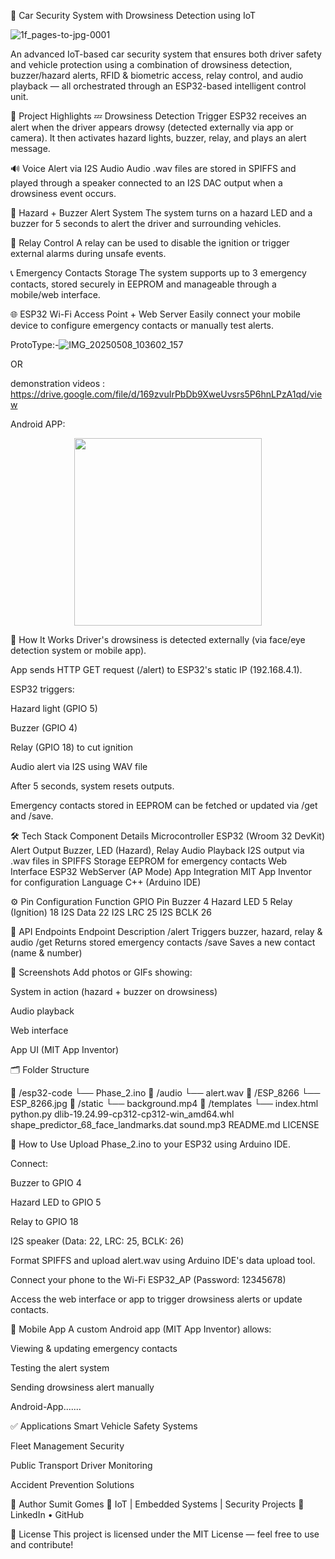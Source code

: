 🚗 Car Security System with Drowsiness Detection using IoT

![1f_pages-to-jpg-0001](https://github.com/user-attachments/assets/c5dc057d-1e03-48f9-8c82-7d6263895de6)


An advanced IoT-based car security system that ensures both driver safety and vehicle protection using a combination of drowsiness detection, buzzer/hazard alerts, RFID & biometric access, relay control, and audio playback — all orchestrated through an ESP32-based intelligent control unit.

📌 Project Highlights
💤 Drowsiness Detection Trigger
ESP32 receives an alert when the driver appears drowsy (detected externally via app or camera). It then activates hazard lights, buzzer, relay, and plays an alert message.

🔊 Voice Alert via I2S Audio
Audio .wav files are stored in SPIFFS and played through a speaker connected to an I2S DAC output when a drowsiness event occurs.

🚨 Hazard + Buzzer Alert System
The system turns on a hazard LED and a buzzer for 5 seconds to alert the driver and surrounding vehicles.

🔐 Relay Control
A relay can be used to disable the ignition or trigger external alarms during unsafe events.

📞 Emergency Contacts Storage
The system supports up to 3 emergency contacts, stored securely in EEPROM and manageable through a mobile/web interface.

🌐 ESP32 Wi-Fi Access Point + Web Server
Easily connect your mobile device to configure emergency contacts or manually test alerts.

ProtoType:-![IMG_20250508_103602_157](https://github.com/user-attachments/assets/6cc4366c-469b-4141-a541-a28a2b403e95)


OR

demonstration videos : https://drive.google.com/file/d/169zvuIrPbDb9XweUvsrs5P6hnLPzA1qd/view


Android APP: <p align="center">
  <img src="https://github.com/user-attachments/assets/76d2afa9-a0e7-4189-a6ca-bf2c21e107c2" width="300"/>
</p>
     


🧠 How It Works
Driver's drowsiness is detected externally (via face/eye detection system or mobile app).

App sends HTTP GET request (/alert) to ESP32's static IP (192.168.4.1).

ESP32 triggers:

Hazard light (GPIO 5)

Buzzer (GPIO 4)

Relay (GPIO 18) to cut ignition

Audio alert via I2S using WAV file

After 5 seconds, system resets outputs.

Emergency contacts stored in EEPROM can be fetched or updated via /get and /save.

🛠️ Tech Stack
Component	Details
Microcontroller	ESP32 (Wroom 32 DevKit)
Alert Output	Buzzer, LED (Hazard), Relay
Audio Playback	I2S output via .wav files in SPIFFS
Storage	EEPROM for emergency contacts
Web Interface	ESP32 WebServer (AP Mode)
App Integration	MIT App Inventor for configuration
Language	C++ (Arduino IDE)

⚙️ Pin Configuration
   Function	GPIO Pin
   Buzzer	4
   Hazard LED	5
   Relay (Ignition)	18
   I2S Data	22
   I2S LRC	25
   I2S BCLK	26

🔗 API Endpoints
      Endpoint	Description
      /alert	Triggers buzzer, hazard, relay & audio
      /get Returns stored emergency contacts
      /save	Saves a new contact (name & number)

📸 Screenshots
Add photos or GIFs showing:

System in action (hazard + buzzer on drowsiness)

Audio playback

Web interface

App UI (MIT App Inventor)

🗂️ Folder Structure

📁 /esp32-code
   └── Phase_2.ino
📁 /audio
   └── alert.wav
📁 /ESP_8266
   └── ESP_8266.jpg
📁 /static
   └── background.mp4
📁 /templates
   └── index.html   
python.py
dlib-19.24.99-cp312-cp312-win_amd64.whl
shape_predictor_68_face_landmarks.dat
sound.mp3
README.md
LICENSE

🚀 How to Use
Upload Phase_2.ino to your ESP32 using Arduino IDE.

Connect:

Buzzer to GPIO 4

Hazard LED to GPIO 5

Relay to GPIO 18

I2S speaker (Data: 22, LRC: 25, BCLK: 26)

Format SPIFFS and upload alert.wav using Arduino IDE's data upload tool.

Connect your phone to the Wi-Fi ESP32_AP (Password: 12345678)

Access the web interface or app to trigger drowsiness alerts or update contacts.

📱 Mobile App
A custom Android app (MIT App Inventor) allows:

Viewing & updating emergency contacts

Testing the alert system

Sending drowsiness alert manually

Android-App.......

✅ Applications
Smart Vehicle Safety Systems

Fleet Management Security

Public Transport Driver Monitoring

Accident Prevention Solutions

👤 Author
Sumit Gomes
💼 IoT | Embedded Systems | Security Projects
🔗 LinkedIn • GitHub

📄 License
This project is licensed under the MIT License — feel free to use and contribute!

